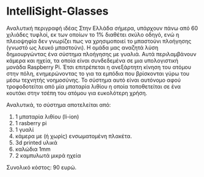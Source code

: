 # IntelliSight-Glasses
Αναλυτική περιγραφή ιδέας
Στην Ελλάδα σήμερα, υπάρχουν πάνω από 60 χιλιάδες τυφλοί, εκ των οποίων το 1% διαθέτει σκύλο οδηγό, ενώ η πλειοψηφία δεν γνωρίζει πως να χρησιμοποιεί το μπαστούνι πλοήγησης (γνωστό ως λευκό μπαστούνι). Η ομάδα μας αναζητά λύση δημιουργώντας ένα σύστημα πλοήγησης με γυαλιά. Αυτά περιλαμβάνουν κάμερα και ηχεία, τα οποία είναι συνδεδεμένα σε μια υπολογιστική μονάδα Raspberry Pi. Έτσι επιτρέπεται η ανεξάρτητη κίνηση του ατόμου στην πόλη, ενημερώνοντας το για τα εμπόδια που βρίσκονται γύρω του μέσω τεχνητής νοημοσύνης. Το σύστημα αυτό είναι αυτόνομο αφού τροφοδοτείται από μία μπαταρία λιθίου η οποία τοποθετείται σε ένα κουτάκι στην τσέπη του ατόμου για ευκολότερη χρήση.

Αναλυτικά, το σύστημα αποτελείται από:

1. 1 μπαταρία λιθίου (li-ion)
2. 1 rasberry pi
3. 1 γυαλί
4. κάμερα με (ή χωρίς) ενσωματομένη πλακέτα.
5. 3d printed υλικά
6. καλώδια 1mm
7. 2 καμπυλωτά μικρά ηχεία

Συνολικό κόστος: 90 ευρώ.

